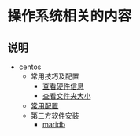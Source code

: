 # 操作系统相关的内容

## 说明

- centos
  - 常用技巧及配置
     - [查看硬件信息](./centos/常用技巧及配置/查看硬件信息.md)
     - [查看文件夹大小](./centos/常用技巧及配置/查看文件夹大小.md)
  - [常用配置](./centos/常用配置.md)
  - 第三方软件安装
     - [maridb](./centos/第三方软件安装/maridb.md)